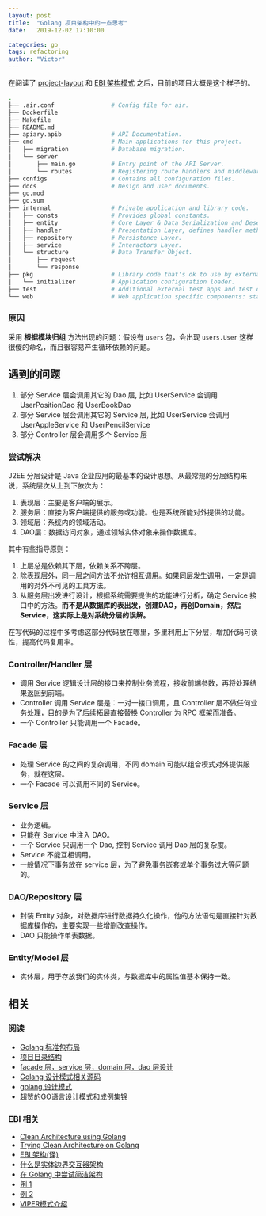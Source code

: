```yaml
---
layout: post
title:  "Golang 项目架构中的一点思考"
date:   2019-12-02 17:10:00

categories: go
tags: refactoring
author: "Victor"
---
```


在阅读了 [project-layout](/go/go-project-structure/) 和 [EBI 架构模式](https://ebi.readthedocs.io/en/latest/) 之后，目前的项目大概是这个样子的。

```bash
.
├── .air.conf                # Config file for air.
├── Dockerfile
├── Makefile
├── README.md
├── apiary.apib              # API Documentation.
├── cmd                      # Main applications for this project.
│   ├── migration            # Database migration.
│   └── server
│       ├── main.go          # Entry point of the API Server.
│       └── routes           # Registering route handlers and middleware.
├── configs                  # Contains all configuration files.
├── docs                     # Design and user documents.
├── go.mod
├── go.sum
├── internal                 # Private application and library code.
│   ├── consts               # Provides global constants.
│   ├── entity               # Core Layer & Data Serialization and Deserialization.
│   ├── handler              # Presentation Layer, defines handler methods of endpoints.
│   ├── repository           # Persistence Layer.
│   ├── service              # Interactors Layer.
│   └── structure            # Data Transfer Object.
│       ├── request
│       └── response
├── pkg                      # Library code that's ok to use by external applications.
│   └── initializer          # Application configuration loader.
├── test                     # Additional external test apps and test data.
└── web                      # Web application specific components: static web assets, server side templates and SPAs.
```

### 原因

采用 **根据模块归组** 方法出现的问题：假设有 `users` 包，会出现 `users.User` 这样很傻的命名，而且很容易产生循环依赖的问题。

## 遇到的问题

1. 部分 Service 层会调用其它的 Dao 层, 比如 UserService 会调用 UserPositionDao 和 UserBookDao
2. 部分 Service 层会调用其它的 Service 层, 比如 UserService 会调用 UserAppleService 和 UserPencilService
3. 部分 Controller 层会调用多个 Service 层

### 尝试解决

J2EE 分层设计是 Java 企业应用的最基本的设计思想。从最常规的分层结构来说，系统层次从上到下依次为：

1. 表现层：主要是客户端的展示。
2. 服务层：直接为客户端提供的服务或功能。也是系统所能对外提供的功能。
3. 领域层：系统内的领域活动。
4. DAO层：数据访问对象，通过领域实体对象来操作数据库。

其中有些指导原则：

1. 上层总是依赖其下层，依赖关系不跨层。
2. 除表现层外，同一层之间方法不允许相互调用。如果同层发生调用，一定是调用的对外不可见的工具方法。
3. 从服务层出发进行设计，根据系统需要提供的功能进行分析，确定 Service 接口中的方法。**而不是从数据库的表出发，创建DAO，再创Domain，然后Service，这实际上是对系统分层的误解。**

在写代码的过程中多考虑这部分代码放在哪里，多里利用上下分层，增加代码可读性，提高代码复用率。

### Controller/Handler 层

* 调用 Service 逻辑设计层的接口来控制业务流程，接收前端参数，再将处理结果返回到前端。
* Controller 调用 Service 层是：一对一接口调用，且 Controller 层不做任何业务处理，目的是为了后续拓展直接替换 Controller 为 RPC 框架而准备。
* 一个 Controller 只能调用一个 Facade。

### Facade 层

* 处理 Service 的之间的复杂调用，不同 domain 可能以组合模式对外提供服务，就在这层。
* 一个 Facade 可以调用不同的 Service。

### Service 层

* 业务逻辑。
* 只能在 Service 中注入 DAO。
* 一个 Service 只调用一个 Dao, 控制 Service 调用 Dao 层的复杂度。
* Service 不能互相调用。
* 一般情况下事务放在 service 层，为了避免事务嵌套或单个事务过大等问题的。

### DAO/Repository 层

* 封装 Entity 对象，对数据库进行数据持久化操作，他的方法语句是直接针对数据库操作的，主要实现一些增删改查操作。
* DAO 只能操作单表数据。

### Entity/Model 层

* 实体层，用于存放我们的实体类，与数据库中的属性值基本保持一致。

## 相关

### 阅读

* [Golang 标准包布局](https://www.jianshu.com/p/022ba2dd9239)
* [项目目录结构](https://makeoptim.com/golang/standards/project-layout)
* [facade 层，service 层，domain 层，dao 层设计](https://www.iteye.com/blog/fei-6666-446247)
* [Golang 设计模式相关源码](https://blog.csdn.net/jeanphorn/article/details/78077805)
* [golang 设计模式](https://github.com/BPing/golang_design_pattern)
* [超赞的GO语言设计模式和成例集锦](https://studygolang.com/articles/8230)

### EBI 相关

* [Clean Architecture using Golang](https://dev.to/eminetto/clean-architecture-using-golang-5791)
* [Trying Clean Architecture on Golang](https://hackernoon.com/trying-clean-architecture-on-golang-2-44d615bf8fdf)
* [EBI 架构(译)](https://www.jianshu.com/p/395814410cf5)
* [什么是实体边界交互器架构](https://www.jdon.com/51390)
* [在 Golang 中尝试简洁架构](https://studygolang.com/articles/12909)
* [例 1](https://github.com/bxcodec/go-clean-arch)
* [例 2](https://github.com/eminetto/clean-architecture-go)
* [VIPER模式介绍](https://blog.csdn.net/jingcheng345413/article/details/54969302)
